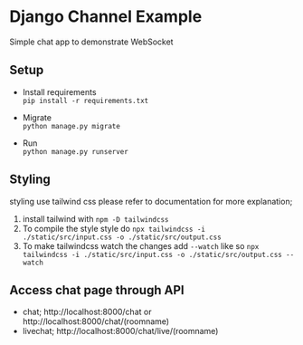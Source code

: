 # Django Channel Example
Simple chat app to demonstrate WebSocket

## Setup
- Install requirements\
`pip install -r requirements.txt`

- Migrate\
`python manage.py migrate`

- Run\
`python manage.py runserver`

## Styling
styling use tailwind css please refer to documentation for more explanation;
1. install tailwind with `npm -D tailwindcss`
1. To compile the style style do `npx tailwindcss -i ./static/src/input.css -o ./static/src/output.css`
1. To make tailwindcss watch the changes add `--watch` like so `npx tailwindcss -i ./static/src/input.css -o ./static/src/output.css --watch`

## Access chat page through API
* chat;
http://localhost:8000/chat
or
http://localhost:8000/chat/(roomname)
* livechat; http://localhost:8000/chat/live/(roomname)
